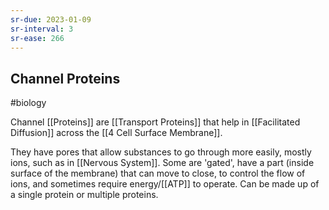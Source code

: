 ```yaml
---
sr-due: 2023-01-09
sr-interval: 3
sr-ease: 266
---
```

## Channel Proteins
#biology 

Channel [[Proteins]] are [[Transport Proteins]] that help in [[Facilitated Diffusion]] across the [[4 Cell Surface Membrane]].

They have pores that allow substances to go through more easily, mostly ions, such as in [[Nervous System]].
Some are 'gated', have a part (inside surface of the membrane) that can move to close, to control the flow of ions, and sometimes require energy/[[ATP]] to operate.
Can be made up of a single protein or multiple proteins.